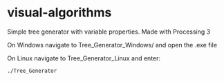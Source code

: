 # visual-algorithms

Simple tree generator with variable properties.
Made with Processing 3

On Windows navigate to Tree_Generator_Windows/ and open the .exe file

On Linux navigate to Tree_Generator_Linux and enter:

`./Tree_Generator`
